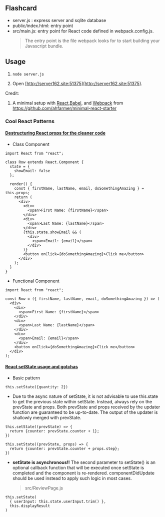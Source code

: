 ## Flashcard

- server.js : express server and sqlite database
- public/index.html: entry point
- src/main.js: entry point for React code defined in webpack.config.js.
  > The entry point is the file webpack looks for to start building your Javascript bundle.

## Usage
1. `node server.js`

2. Open [http://server162.site:51375](http://server162.site:51375).

Credit:

1. A minimal setup with [React](https://facebook.github.io/react/),[Babel](http://babeljs.io/), and [Webpack](http://webpack.github.io/) from
   https://github.com/ahfarmer/minimal-react-starter


### Cool React Patterns
#### [Destructuring React props for the cleaner code](https://dev.to/arnas/destructuring-react-props-for-the-cleaner-code-293)

- Class Component

```
import React from "react";

class Row extends React.Component {
  state = {
    showEmail: false
  };

  render() {
    const { firstName, lastName, email, doSomethingAmazing } = this.props;
    return (
      <div>
        <div>
          <span>First Name: {firstName}</span>
        </div>
        <div>
          <span>Last Name: {lastName}</span>
        </div>
        {this.state.showEmail && (
          <div>
            <span>Email: {email}</span>
          </div>
        )}
        <button onClick={doSomethingAmazing}>Click me</button>
      </div>
    );
  }
}
```

- Functional Component

```
import React from "react";

const Row = ({ firstName, lastName, email, doSomethingAmazing }) => (
  <div>
    <div>
      <span>First Name: {firstName}</span>
    </div>
    <div>
      <span>Last Name: {lastName}</span>
    </div>
    <div>
      <span>Email: {email}</span>
    </div>
    <button onClick={doSomethingAmazing}>Click me</button>
  </div>
);
```

#### [React setState usage and gotchas](https://itnext.io/react-setstate-usage-and-gotchas-ac10b4e03d60)

- Basic pattern

```
this.setState({quantity: 2})
```

- Due to the async nature of setState, it is not advisable to use this.state to
  get the previous state within setState. Instead, always rely on the prevState
  and props. Both prevState and props received by the updater function are
  guaranteed to be up-to-date. The output of the updater is shallowly merged
  with prevState.

```
this.setState((prevState) => {
  return {counter: prevState.counter + 1};
})

this.setState((prevState, props) => {
  return {counter: prevState.counter + props.step};
})
```

- **setState is asynchronous!!** The second parameter to setState() is an optional callback function that will be executed once setState is completed and the component is re-rendered. componentDidUpdate should be used instead to apply such logic in most cases.
  > src/ReviewPage.js

```
this.setState(
  { userInput: this.state.userInput.trim() },
  this.displayResult
)
```

